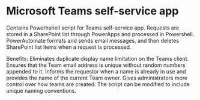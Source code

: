# Microsoft Teams self-service app
Contains Powerhshell script for Teams self-service app. Requests are stored in a SharePoint list through PowerApps and processed in Powershell. PowerAutomate formats and sends email messages, and then deletes SharePoint list items when a request is processed.

Benefits:
Eliminates duplicate display name limitation on the Teams client.
Ensures that the Team email address is unique without random numbers appended to it.
Informs the requestor when a name is already in use and provides the name of the current Team owner.
Gives administrators more control over how teams are created. The script can be modified to include unique naming conventions.
